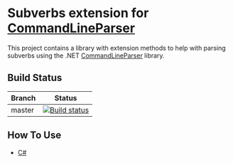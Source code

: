 # Subverbs extension for [CommandLineParser](https://github.com/commandlineparser/commandline)

This project contains a library with extension methods to help with parsing subverbs using the .NET [CommandLineParser](https://github.com/commandlineparser/commandline) library.

## Build Status

Branch | Status
---|---
master | [![Build status](https://waalewijn.visualstudio.com/commandlineparser-subverbextension/_apis/build/status/commandlineparser-subverbextension-CI?branchName=master)](https://waalewijn.visualstudio.com/commandlineparser-subverbextension/_build/latest?definitionId=1)

## How To Use
* [C#](usage/CSharp.md)